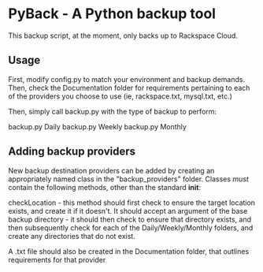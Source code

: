 # PyBack - A Python backup tool

This backup script, at the moment, only backs up to Rackspace Cloud.


## Usage
First, modify config.py to match your environment and backup demands.
Then, check the Documentation folder for requirements pertaining to each of the providers you choose to use (ie, rackspace.txt, mysql.txt, etc.)

Then, simply call backup.py with the type of backup to perform:

backup.py Daily
backup.py Weekly
backup.py Monthly

## Adding backup providers
New backup destination providers can be added by creating an appropriately named class in the "backup_providers" folder.  Classes *must* contain the following methods, other than the standard __init__:

checkLocation - this method should first check to ensure the target location exists, and create it if it doesn't.  It should accept an argument of the base backup directory - it should then check to ensure that directory exists, and then subsequently check for each of the Daily/Weekly/Monthly folders, and create any directories that do not exist.

A <provider>.txt file should also be created in the Documentation folder, that outlines requirements for that provider
